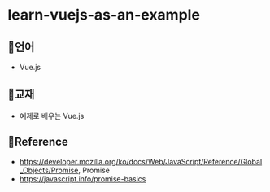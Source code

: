 # learn-vuejs-as-an-example

## :cherry_blossom:언어
- Vue.js

## :cherry_blossom:교재
- 예제로 배우는 Vue.js

## :cherry_blossom:Reference
- https://developer.mozilla.org/ko/docs/Web/JavaScript/Reference/Global_Objects/Promise, Promise
- https://javascript.info/promise-basics